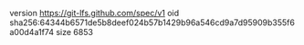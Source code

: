 version https://git-lfs.github.com/spec/v1
oid sha256:64344b6571de5b8deef024b57b1429b96a546cd9a7d95909b355f6a00d4a1f74
size 6853
